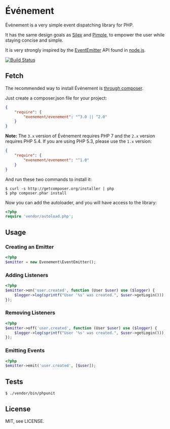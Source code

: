 # Événement

Événement is a very simple event dispatching library for PHP.

It has the same design goals as [Silex](https://silex.symfony.com/) and
[Pimple](https://github.com/silexphp/Pimple), to empower the user while staying concise
and simple.

It is very strongly inspired by the [EventEmitter](https://nodejs.org/api/events.html#events_class_eventemitter) API found in
[node.js](http://nodejs.org).

[![Build Status](https://secure.travis-ci.org/igorw/evenement.png?branch=master)](http://travis-ci.org/igorw/evenement)

## Fetch

The recommended way to install Événement is [through composer](http://getcomposer.org).

Just create a composer.json file for your project:

```JSON
{
    "require": {
        "evenement/evenement": "^3.0 || ^2.0"
    }
}
```

**Note:** The `3.x` version of Événement requires PHP 7 and the `2.x` version requires PHP 5.4. If you are
using PHP 5.3, please use the `1.x` version:

```JSON
{
    "require": {
        "evenement/evenement": "^1.0"
    }
}
```

And run these two commands to install it:

    $ curl -s http://getcomposer.org/installer | php
    $ php composer.phar install

Now you can add the autoloader, and you will have access to the library:

```php
<?php
require 'vendor/autoload.php';
```

## Usage

### Creating an Emitter

```php
<?php
$emitter = new Evenement\EventEmitter();
```

### Adding Listeners

```php
<?php
$emitter->on('user.created', function (User $user) use ($logger) {
    $logger->log(sprintf("User '%s' was created.", $user->getLogin()));
});
```

### Removing Listeners

```php
<?php
$emitter->off('user.created', function (User $user) use ($logger) {
    $logger->log(sprintf("User '%s' was created.", $user->getLogin()));
});
```

### Emitting Events

```php
<?php
$emitter->emit('user.created', [$user]);
```

Tests
-----

    $ ./vendor/bin/phpunit

License
-------
MIT, see LICENSE.
